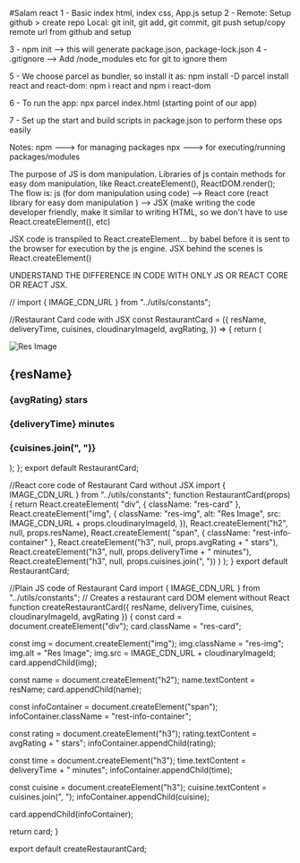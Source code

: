 #Salam react
1 - Basic index html, index css, App.js setup
2 - Remote: Setup github > create repo
Local: git init, git add, git commit, git push setup/copy remote url from github and setup

3 - npm init --> this will generate package.json, package-lock.json
4 - .gitignore --> Add /node_modules etc for git to ignore them

5 - We choose parcel as bundler,
so install it as: npm install -D parcel
install react and react-dom: npm i react and npm i react-dom

6 - To run the app: npx parcel index.html (starting point of our app)

7 - Set up the start and build scripts in package.json to perform these ops easily

Notes:
npm ---> for managing packages
npx ---> for executing/running packages/modules

The purpose of JS is dom manipulation.
Libraries of js contain methods for easy dom manipulation, like React.createElement(), ReactDOM.render();
The flow is: js (for dom manipulation using code) --> React core (react library for easy dom manipulation ) --> JSX (make writing the code developer friendly, make it similar to writing HTML, so we don't have to use React.createElement(), etc)

JSX code is transpiled to React.createElement... by babel before it is sent to the browser for execution by the js engine.
JSX behind the scenes is React.createElement()

UNDERSTAND THE DIFFERENCE IN CODE WITH ONLY JS OR REACT CORE OR REACT JSX.

//
import { IMAGE_CDN_URL } from "../utils/constants";

//Restaurant Card code with JSX
const RestaurantCard = ({
resName,
deliveryTime,
cuisines,
cloudinaryImageId,
avgRating,
}) => {
return (

<div className="res-card">
<img
className="res-img"
alt="Res Image"
src={IMAGE_CDN_URL + cloudinaryImageId}
/>
<h2>{resName}</h2>
<span className="rest-info-container">
<h3>{avgRating} stars</h3>
<h3>{deliveryTime} minutes</h3>
<h3>{cuisines.join(", ")}</h3>
</span>
</div>
);
};
export default RestaurantCard;

//React core code of Restaurant Card without JSX
import { IMAGE_CDN_URL } from "../utils/constants";
function RestaurantCard(props) {
return React.createElement(
"div",
{ className: "res-card" },
React.createElement("img", {
className: "res-img",
alt: "Res Image",
src: IMAGE_CDN_URL + props.cloudinaryImageId,
}),
React.createElement("h2", null, props.resName),
React.createElement(
"span",
{ className: "rest-info-container" },
React.createElement("h3", null, props.avgRating + " stars"),
React.createElement("h3", null, props.deliveryTime + " minutes"),
React.createElement("h3", null, props.cuisines.join(", "))
)
);
}
export default RestaurantCard;

//Plain JS code of Restaurant Card
import { IMAGE_CDN_URL } from "../utils/constants";
// Creates a restaurant card DOM element without React
function createRestaurantCard({ resName, deliveryTime, cuisines, cloudinaryImageId, avgRating }) {
const card = document.createElement("div");
card.className = "res-card";

const img = document.createElement("img");
img.className = "res-img";
img.alt = "Res Image";
img.src = IMAGE_CDN_URL + cloudinaryImageId;
card.appendChild(img);

const name = document.createElement("h2");
name.textContent = resName;
card.appendChild(name);

const infoContainer = document.createElement("span");
infoContainer.className = "rest-info-container";

const rating = document.createElement("h3");
rating.textContent = avgRating + " stars";
infoContainer.appendChild(rating);

const time = document.createElement("h3");
time.textContent = deliveryTime + " minutes";
infoContainer.appendChild(time);

const cuisine = document.createElement("h3");
cuisine.textContent = cuisines.join(", ");
infoContainer.appendChild(cuisine);

card.appendChild(infoContainer);

return card;
}

export default createRestaurantCard;
